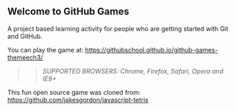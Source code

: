 ## Welcome to GitHub Games

A project based learning activity for people who are getting started with Git and GitHub.

You can play the game at: https://githubschool.github.io/github-games-themeech3/

>> _*SUPPORTED BROWSERS*: Chrome, Firefox, Safari, Opera and IE9+_

This fun open source game was cloned from: https://github.com/jakesgordon/javascript-tetris
